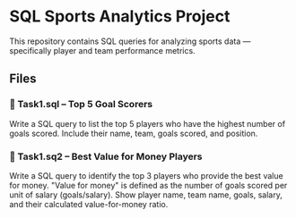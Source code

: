 # SQL Sports Analytics Project

This repository contains SQL queries for analyzing sports data — specifically player and team performance metrics.

## Files

### 🏅 Task1.sql – Top 5 Goal Scorers
Write a SQL query to list the top 5 players who have the highest number of goals scored. Include their name, team, goals scored, and position.

### 🏅 Task1.sq2 – Best Value for Money Players
Write a SQL query to identify the top 3 players who provide the best value for money. "Value for money" is defined as the number of goals scored per unit of salary (goals/salary). Show player name, team name, goals, salary, and their calculated value-for-money ratio.



